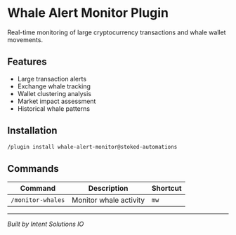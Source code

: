 # Whale Alert Monitor Plugin

Real-time monitoring of large cryptocurrency transactions and whale wallet movements.

## Features
- Large transaction alerts
- Exchange whale tracking
- Wallet clustering analysis
- Market impact assessment
- Historical whale patterns

## Installation
```bash
/plugin install whale-alert-monitor@stoked-automations
```

## Commands
| Command | Description | Shortcut |
|---------|-------------|----------|
| `/monitor-whales` | Monitor whale activity | `mw` |

---
*Built by Intent Solutions IO*